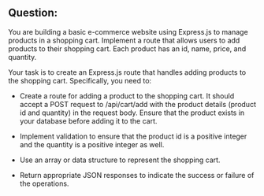 ## Question:

You are building a basic e-commerce website using Express.js to manage products in a shopping cart. Implement a route that allows users to add products to their shopping cart. Each product has an id, name, price, and quantity.

Your task is to create an Express.js route that handles adding  products to the shopping cart. Specifically, you need to:

- Create a route for adding a product to the shopping cart. It should accept a POST request to /api/cart/add with the product details (product id and quantity) in the request body. Ensure that the product exists in your database before adding it to the cart.
  
- Implement validation to ensure that the product id is a positive integer and the quantity is a positive integer as well.

- Use an array or data structure to represent the shopping cart.

- Return appropriate JSON responses to indicate the success or failure of the operations.
